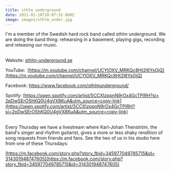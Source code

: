 ```yaml
---
title: sthlm underground
date: 2021-01-10T18:07:32.660Z
image: images/sthlm_under.jpg
---
```

I'm a member of the Swedish hard rock band called sthlm underground. We are doing the band thing: rehearsing in a basement, playing gigs, recording and releasing our music. 

\
Website: [sthlm-underground.se](http://sthlm-underground.se)

YouTube:  [https://m.youtube.com/channel/​UCYlOXV_MRKQc8Ht2l6YsGjQ](https://m.youtube.com/channel/UCYlOXV_MRKQc8Ht2l6YsGjQ)

Facebook: [https://www.​facebook.com/sthlmunderground/](https://www.facebook.com/sthlmunderground/)

Spotify: [https://open.spotify.​com/artist/​5CCXIzppnN9rOx4GcTPIRH?si=​2pDwSErOShKQ0U4gVX8KuA&utm_​source=copy-link](https://open.spotify.com/artist/5CCXIzppnN9rOx4GcTPIRH?si=2pDwSErOShKQ0U4gVX8KuA&utm_source=copy-link)

\
Every Thursday we have a livestream where Karl-Johan Thenström, the band's singer and rhythm guitarist, gives a more or less shaky rendition of song requests from friends and fans. See the two of us in his studio here from one of these Thursdays:

[https://m.facebook.com/story.​php?story_fbid=​345977049785715&id=​314301948747605](https://m.facebook.com/story.php?story_fbid=345977049785715&id=314301948747605)